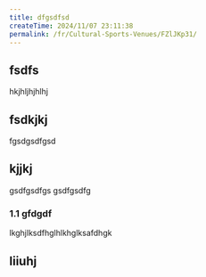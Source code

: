 ```yaml
---
title: dfgsdfsd
createTime: 2024/11/07 23:11:38
permalink: /fr/Cultural-Sports-Venues/FZlJKp31/
---
```


## fsdfs
hkjhljhjhlhj
## fsdkjkj

fgsdgsdfgsd

## kjjkj

gsdfgsdfgs
gsdfgsdfg

### 1.1 gfdgdf


lkghjlksdfhglhlkhglksafdhgk

## liiuhj

